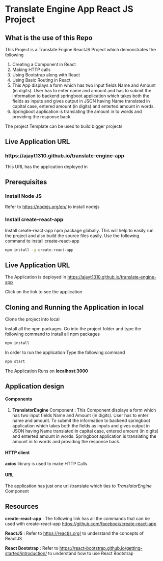 # Translate Engine App React JS Project

## What is the use of this Repo

This Project is a Translate Engine ReactJS Project which demonstrates the following
1. Creating a Component in React
2. Making HTTP calls
3. Using Bootstrap along with React
4. Using Basic Routing in React
5. This App displays a form which has two input fields Name and Amount (in digits). User has to enter name and amount and has to submit the information to backend springboot application which takes both the fields as inputs and gives output in JSON having Name translated in capital case, entered amount (in digits) and enterted amount in words. 
6. Springboot application is translating the amount in to words and providing the response back.

The project Template can be used to build bigger projects

## Live Application URL

### https://ajayt1310.github.io/translate-engine-app
This URL has the application deployed in

## Prerequisites

### Install Node JS
Refer to https://nodejs.org/en/ to install nodejs

### Install create-react-app
Install create-react-app npm package globally. This will help to easily run the project and also build the source files easily. Use the following command to install create-react-app

```bash
npm install -g create-react-app
```
## Live Application URL

The Application is deployed in https://ajayt1310.github.io/translate-engine-app

Click on the link to see the application

## Cloning and Running the Application in local

Clone the project into local

Install all the npm packages. Go into the project folder and type the following command to install all npm packages

```bash
npm install
```

In order to run the application Type the following command

```bash
npm start
```

The Application Runs on **localhost:3000**

## Application design

#### Components

1. **TranslatorEngine** Component : This Component displays a form which has two input fields Name and Amount (in digits). User has to enter name and amount. To submit the information to backend springboot application which takes both the fields as inputs and gives output in JSON having Name translated in capital case, entered amount (in digits) and enterted amount in words. Springboot application is translating the amount in to words and providing the response back.

#### HTTP client

**axios** library is used to make HTTP Calls

#### URL

The application has just one url /translate which ties to *TranslatorEngine* Component

## Resources

**create-react-app** : The following link has all the commands that can be used with create-react-app
https://github.com/facebook/create-react-app

**ReactJS** : Refer to https://reactjs.org/ to understand the concepts of ReactJS

**React Bootstrap** : Refer to https://react-bootstrap.github.io/getting-started/introduction/ to understand how to use React Bootstrap
